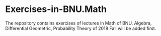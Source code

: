 # Exercises-in-BNU.Math
The repository contains exercises of lectures in Math of BNU. Algebra, Differential Geometric, Probability Theory of 2018 Fall will be added first.
